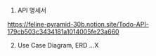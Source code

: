 1. API 명세서

https://feline-pyramid-30b.notion.site/Todo-API-179cb503c3434181a1014005fe23a660

2. Use Case Diagram, ERD ...X
